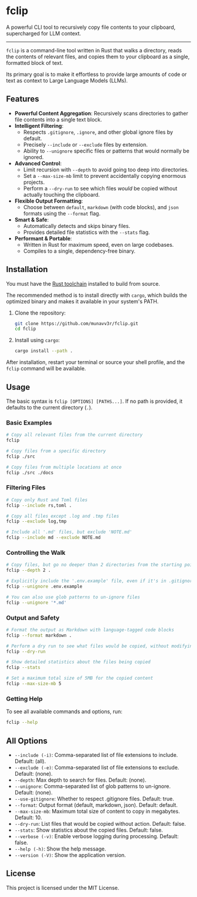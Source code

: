 # fclip

A powerful CLI tool to recursively copy file contents to your clipboard, supercharged for LLM context.

---

`fclip` is a command-line tool written in Rust that walks a directory, reads the contents of relevant files, and copies them to your clipboard as a single, formatted block of text.

Its primary goal is to make it effortless to provide large amounts of code or text as context to Large Language Models (LLMs).

## Features

- **Powerful Content Aggregation**: Recursively scans directories to gather file contents into a single text block.
- **Intelligent Filtering**:
  - Respects `.gitignore`, `.ignore`, and other global ignore files by default.
  - Precisely `--include` or `--exclude` files by extension.
  - Ability to `--unignore` specific files or patterns that would normally be ignored.
- **Advanced Control**:
  - Limit recursion with `--depth` to avoid going too deep into directories.
  - Set a `--max-size-mb` limit to prevent accidentally copying enormous projects.
  - Perform a `--dry-run` to see which files *would* be copied without actually touching the clipboard.
- **Flexible Output Formatting**:
  - Choose between `default`, `markdown` (with code blocks), and `json` formats using the `--format` flag.
- **Smart & Safe**:
  - Automatically detects and skips binary files.
  - Provides detailed file statistics with the `--stats` flag.
- **Performant & Portable**:
  - Written in Rust for maximum speed, even on large codebases.
  - Compiles to a single, dependency-free binary.

## Installation

You must have the [Rust toolchain](https://rustup.rs/) installed to build from source.

The recommended method is to install directly with `cargo`, which builds the optimized binary and makes it available in your system's PATH.

1. Clone the repository:
   ```sh
   git clone https://github.com/munavv3r/fclip.git
   cd fclip
   ```

2. Install using `cargo`:
   ```sh
   cargo install --path .
   ```

After installation, restart your terminal or source your shell profile, and the `fclip` command will be available.

## Usage

The basic syntax is `fclip [OPTIONS] [PATHS...]`. If no path is provided, it defaults to the current directory (`.`).

### Basic Examples

```sh
# Copy all relevant files from the current directory
fclip

# Copy files from a specific directory
fclip ./src

# Copy files from multiple locations at once
fclip ./src ./docs
```

### Filtering Files

```sh
# Copy only Rust and Toml files
fclip --include rs,toml .

# Copy all files except .log and .tmp files
fclip --exclude log,tmp

# Include all '.md' files, but exclude 'NOTE.md'
fclip --include md --exclude NOTE.md
```

### Controlling the Walk

```sh
# Copy files, but go no deeper than 2 directories from the starting point
fclip --depth 2 .

# Explicitly include the '.env.example' file, even if it's in .gitignore
fclip --unignore .env.example

# You can also use glob patterns to un-ignore files
fclip --unignore '*.md'
```

### Output and Safety

```sh
# Format the output as Markdown with language-tagged code blocks
fclip --format markdown .

# Perform a dry run to see what files would be copied, without modifying the clipboard
fclip --dry-run

# Show detailed statistics about the files being copied
fclip --stats

# Set a maximum total size of 5MB for the copied content
fclip --max-size-mb 5
```

### Getting Help

To see all available commands and options, run:

```sh
fclip --help
```

## All Options

- `--include (-i)`: Comma-separated list of file extensions to include. Default: (all).
- `--exclude (-e)`: Comma-separated list of file extensions to exclude. Default: (none).
- `--depth`: Max depth to search for files. Default: (none).
- `--unignore`: Comma-separated list of glob patterns to un-ignore. Default: (none).
- `--use-gitignore`: Whether to respect .gitignore files. Default: true.
- `--format`: Output format (default, markdown, json). Default: default.
- `--max-size-mb`: Maximum total size of content to copy in megabytes. Default: 10.
- `--dry-run`: List files that would be copied without action. Default: false.
- `--stats`: Show statistics about the copied files. Default: false.
- `--verbose (-v)`: Enable verbose logging during processing. Default: false.
- `--help (-h)`: Show the help message.
- `--version (-V)`: Show the application version.

## License

This project is licensed under the MIT License.
